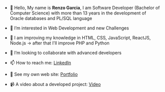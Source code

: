 - 👋 Hello, My name is **Renzo Garcia**, I am Software Developer (Bachelor of Computer Science) with more than 13 years in the development of Oracle databases and PL/SQL language

- 👀 I’m interested in Web Development and new Challenges

- 🌱 I am improving my knowledge in HTML, CSS, JavaScript, ReactJS, Node.js -> after that I'll improve PHP and Python

- 💞️ I’m looking to collaborate with advanced developers

- 📫 How to reach me: [LinkedIn](https://www.linkedin.com/in/renzogarcia/)

- 🌟 See my own web site: [Portfolio](https://renzogarcia.vercel.app/en/)

- 📹 A video about a developed project: [Video](https://www.youtube.com/watch?v=0JBvuEEQ4yM)

<!---
devrebeleza/devrebeleza is a ✨ special ✨ repository because its `README.md` (this file) appears on your GitHub profile.
You can click the Preview link to take a look at your changes.
--->
